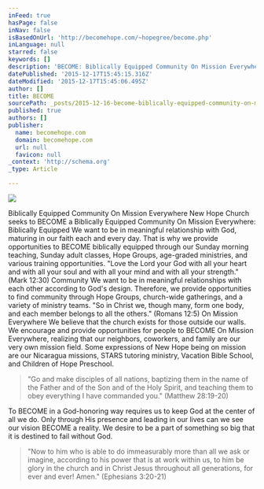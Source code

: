 ```yaml
---
inFeed: true
hasPage: false
inNav: false
isBasedOnUrl: 'http://becomehope.com/~hopegree/become.php'
inLanguage: null
starred: false
keywords: []
description: 'BECOME: Biblically Equipped Community On Mission Everywhere New Hope Church seeks to BECOME a Biblically Equipped Community On Mission Everywhere:  Biblically E'
datePublished: '2015-12-17T15:45:15.316Z'
dateModified: '2015-12-17T15:45:06.495Z'
author: []
title: BECOME
sourcePath: _posts/2015-12-16-become-biblically-equipped-community-on-mission-everywhere.md
published: true
authors: []
publisher:
  name: becomehope.com
  domain: becomehope.com
  url: null
  favicon: null
_context: 'http://schema.org'
_type: Article

---
```

![](https://the-grid-user-content.s3-us-west-2.amazonaws.com/95b361a2-49c6-465e-b6ca-92b8b2c77495.jpg)

Biblically Equipped Community On Mission Everywhere New Hope Church seeks to BECOME a Biblically Equipped Community On Mission Everywhere: Biblically Equipped We want to be in meaningful relationship with God, maturing in our faith each and every day. That is why we provide opportunities to BECOME biblically equipped through our Sunday morning teaching, Sunday adult classes, Hope Groups, age-graded ministries, and various training opportunities. "Love the Lord your God with all your heart and with all your soul and with all your mind and with all your strength." (Mark 12:30) Community We want to be in meaningful relationships with each other according to God's design. Therefore, we provide opportunities to find community through Hope Groups, church-wide gatherings, and a variety of ministry teams. "So in Christ we, though many, form one body, and each member belongs to all the others." (Romans 12:5) On Mission Everywhere We believe that the church exists for those outside our walls. We encourage and provide opportunities for people to BECOME On Mission Everywhere, realizing that our neighbors, coworkers, and family are our very own mission field.  Some expressions of New Hope being on mission are our Nicaragua missions, STARS tutoring ministry, Vacation Bible School, and Children of Hope Preschool. 
> 
> "Go and make disciples of all nations, baptizing them in the name of the Father and of the Son and of the Holy Spirit, and teaching them to obey everything I have commanded you." (Matthew 28:19-20) 

To BECOME in a God-honoring way requires us to keep God at the center of all we do. Only through His presence and leading in our lives can we see our vision BECOME a reality. We desire to be a part of something so big that it is destined to fail without God. 
> 
> "Now to him who is able to do immeasurably more than all we ask or imagine, according to his power that is at work within us, to him be glory in the church and in Christ Jesus throughout all generations, for ever and ever! Amen." (Ephesians 3:20-21)